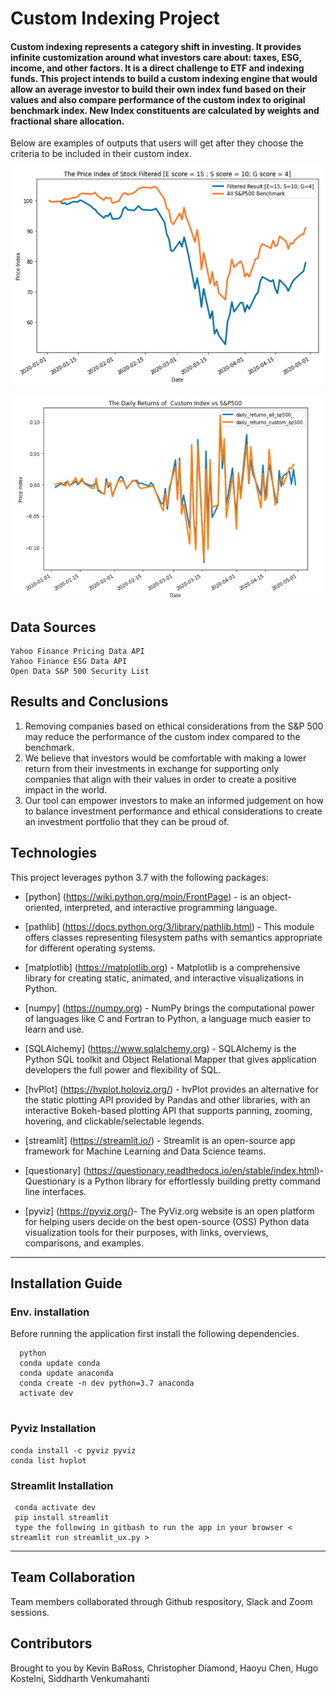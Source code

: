 # Custom Indexing Project

####  Custom indexing represents a category shift in investing. It provides infinite customization around what investors care about: taxes, ESG, income, and other factors. It is a direct challenge to ETF and indexing funds.  This project intends to build a custom indexing engine that would allow an average investor to build their own index fund based on their values and also compare performance of the custom index to original benchmark index.  New Index constituents are calculated by weights and fractional share allocation.

Below are examples of outputs that users will get after they choose the criteria to be included in their custom index.


![alt text](Image/plot_1.png)

![alt text](Image/plot_2.png)

## Data Sources

```
Yahoo Finance Pricing Data API
Yahoo Finance ESG Data API
Open Data S&P 500 Security List
```

## Results and Conclusions 

1. Removing companies based on ethical considerations from the S&P 500 may reduce the performance of the custom index compared to the benchmark. 
2. We believe that investors would be comfortable with making a lower return from their investments in exchange for supporting only companies that align with their values in order to create a positive impact in the world. 
3. Our tool can empower investors to make an informed judgement on how to balance investment performance and ethical considerations to create an investment portfolio that they can be proud of. 


## Technologies

This project leverages python 3.7 with the following packages:

* [python] (https://wiki.python.org/moin/FrontPage) - is an object-oriented, interpreted, and interactive programming language.

* [pathlib] (https://docs.python.org/3/library/pathlib.html) - This module offers classes representing filesystem paths with semantics appropriate for different operating systems.

* [matplotlib] (https://matplotlib.org) - Matplotlib is a comprehensive library for creating static, animated, and interactive visualizations in Python.

* [numpy] (https://numpy.org) - NumPy brings the computational power of languages like C and Fortran to Python, a language much easier to learn and use. 

* [SQLAlchemy] (https://www.sqlalchemy.org) - SQLAlchemy is the Python SQL toolkit and Object Relational Mapper that gives application developers the full power and flexibility of SQL.

* [hvPlot] (https://hvplot.holoviz.org/) - hvPlot provides an alternative for the static plotting API provided by Pandas and other libraries, with an interactive Bokeh-based plotting API that supports panning, zooming, hovering, and clickable/selectable legends.

* [streamlit] (https://streamlit.io/) - Streamlit is an open-source app framework for Machine Learning and Data Science teams.

* [questionary] (https://questionary.readthedocs.io/en/stable/index.html)- Questionary is a Python library for effortlessly building pretty command line interfaces.

* [pyviz] (https://pyviz.org/)- The PyViz.org website is an open platform for helping users decide on the best open-source (OSS) Python data visualization tools for their purposes, with links, overviews, comparisons, and examples.

---

## Installation Guide

### Env. installation

Before running the application first install the following dependencies.

```
  python
  conda update conda
  conda update anaconda
  conda create -n dev python=3.7 anaconda
  activate dev
  
```
### Pyviz Installation

```
conda install -c pyviz pyviz
conda list hvplot
```
### Streamlit Installation
```
 conda activate dev
 pip install streamlit 
 type the following in gitbash to run the app in your browser < streamlit run streamlit_ux.py >
 ```
---
## Team Collaboration

Team members collaborated through Github respository, Slack and Zoom sessions. 

## Contributors

Brought to you by Kevin BaRoss, Christopher Diamond, Haoyu Chen, Hugo Kostelni, Siddharth Venkumahanti

